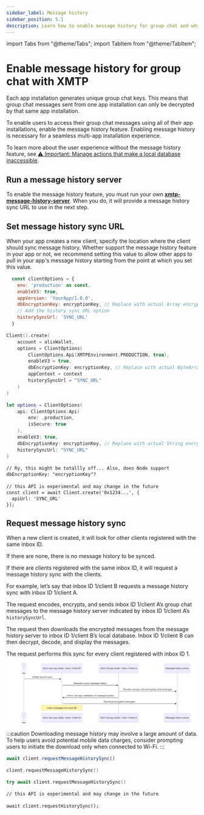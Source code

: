 ```yaml
---
sidebar_label: Message history
sidebar_position: 5.1
description: Learn how to enable message history for group chat and why this feature is important to providing a seamless group chat user experience.
---
```


import Tabs from "@theme/Tabs";
import TabItem from "@theme/TabItem";

# Enable message history for group chat with XMTP

Each app installation generates unique group chat keys. This means that group chat messages sent from one app installation can only be decrypted by that same app installation.

To enable users to access their group chat messages using all of their app installations, enable the message history feature. Enabling message history is necessary for a seamless multi-app installation experience.

To learn more about the user experience without the message history feature, see [⚠️ Important: Manage actions that make a local database inaccessible](/docs/build/group-chat/#️-important-manage-actions-that-make-a-local-database-inaccessible).

## Run a message history server

To enable the message history feature, you must run your own [**xmtp-message-history-server**](https://github.com/xmtp/xmtp-message-history-server). When you do, it will provide a message history sync URL to use in the next step.

## Set message history sync URL

When your app creates a new client, specify the location where the client should sync message history. Whether support the message history feature in your app or not, we recommend setting this value to allow other apps to pull in your app's message history starting from the point at which you set this value.

<Tabs groupId="sdk-langs">
<TabItem value="rn" label="React Native" attributes={{className: "rn_tab"}}>

```jsx
  const clientOptions = {
    env: 'production' as const,
    enableV3: true,
    appVersion: 'YourApp/1.0.0',
    dbEncryptionKey: encryptionKey, // Replace with actual Array encryption key
    // Add the history sync URL option
    historySyncUrl: 'SYNC_URL'
  }
```

</TabItem>
<TabItem value="kotlin" label="Kotlin" attributes={{className: "kotlin_tab"}}>

```kotlin
Client().create(
    account = alixWallet,
    options = ClientOptions(
        ClientOptions.Api(XMTPEnvironment.PRODUCTION, true),
        enableV3 = true,
        dbEncryptionKey: encryptionKey, // Replace with actual ByteArray encryption key
        appContext = context
        historySyncUrl = "SYNC_URL"
    )
)
```

</TabItem>
<TabItem value="swift" label="Swift"  attributes={{className: "swift_tab"}}>

```swift
let options = ClientOptions(
    api: ClientOptions.Api(
        env: .production,
        isSecure: true
    ),
    enableV3: true,
    dbEncryptionKey: encryptionKey, // Replace with actual String encryption key
    historySyncUrl: "SYNC_URL"
)
```

</TabItem>
<TabItem value="node" label="Node"  attributes={{className: "node_tab"}}>

```tsx
// Ry, this might be totallly off... Also, does Node support dbEncryptionKey: "encryptionKey"?

// this API is experimental and may change in the future
const client = await Client.create('0x1234...', {
  apiUrl: 'SYNC_URL'
});
```

</TabItem>
</Tabs>

## Request message history sync

When a new client is created, it will look for other clients registered with the same inbox ID. 

If there are none, there is no message history to be synced.

If there are clients registered with the same inbox ID, it will request a message history sync with the clients. 

For example, let’s say that inbox ID 1/client B requests a message history sync with inbox ID 1/client A.

The request encodes, encrypts, and sends inbox ID 1/client A’s group chat messages to the message history server indicated by inbox ID 1/client A’s `historySyncUrl`. 

The request then downloads the encrypted messages from the message history server to inbox ID 1/client B’s local database. Inbox ID 1/client B can then decrypt, decode, and display the messages.

The request performs this sync for every client registered with inbox ID 1.

![Sequence diagram illustrating the request message history sync flow between Inbox 1/Client B, Inbox 1/Client A, and a message history server](img/req-message-hist-sync.png)

:::caution
Downloading message history may involve a large amount of data. To help users avoid potential mobile data charges, consider prompting users to initiate the download only when connected to Wi-Fi.
:::

<Tabs groupId="sdk-langs">
<TabItem value="rn" label="React Native" attributes={{className: "rn_tab"}}>

```jsx
await client.requestMessageHistorySync()
```

</TabItem>
<TabItem value="kotlin" label="Kotlin" attributes={{className: "kotlin_tab"}}>

```kotlin
client.requestMessageHistorySync()
```

</TabItem>
<TabItem value="swift" label="Swift"  attributes={{className: "swift_tab"}}>

```swift
try await client.requestMessageHistorySync()
```

</TabItem>
<TabItem value="node" label="Node"  attributes={{className: "node_tab"}}>

```tsx
// this API is experimental and may change in the future

await client.requestHistorySync();
```

</TabItem>
</Tabs>
